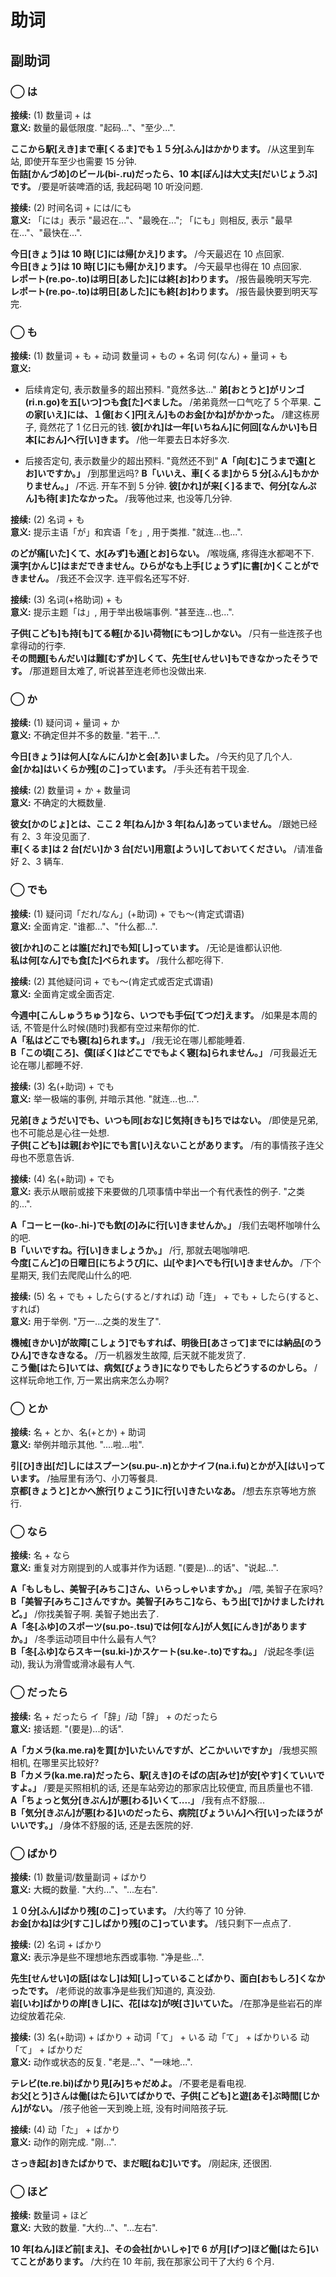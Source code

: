 # 助词

## 副助词

### ◯ は

**接续:** (1) 数量词 + は  
​**意义:** 数量的最低限度. "起码..."、"至少...".

**ここから駅[えき]まで車[くるま]でも１５分[ふん]はかかります。** /从这里到车站, 即使开车至少也需要 15 分钟.  
**缶詰[かんづめ]のビール(bi-.ru)だったら、10 本[ぽん]は大丈夫[だいじょうぶ]です。** /要是听装啤酒的话, 我起码喝 10 听没问题.

**接续:** (2) 时间名词 + には/にも  
​**意义:** 「には」表示 "最迟在..."、"最晚在..."; 「にも」则相反, 表示 "最早在..."、"最快在...".

**今日[きょう]は 10 時[じ]には帰[かえ]ります。** /今天最迟在 10 点回家.  
**今日[きょう]は 10 時[じ]にも帰[かえ]ります。** /今天最早也得在 10 点回家.  
**レポート(re.po-.to)は明日[あした]には終[お]わります。** /报告最晚明天写完.  
**レポート(re.po-.to)は明日[あした]にも終[お]わります。** /报告最快要到明天写完.

### ◯ も

**接续:** (1) 数量词 + も + 动词 数量词 + もの + 名词 何(なん) + 量词 + も  
​**意义:**

- 后续肯定句, 表示数量多的超出预料. "竟然多达..."
  **弟[おとうと]がリンゴ(ri.n.go)を五[いつ]つも食[た]べました。** /弟弟竟然一口气吃了 5 个苹果.
  **この家[いえ]には、１億[おく]円[えん]ものお金[かね]がかかった。** /建这栋房子, 竟然花了 1 亿日元的钱.
  **彼[かれ]は一年[いちねん]に何回[なんかい]も日本[におん]へ行[い]きます。** /他一年要去日本好多次.

<!--more-->

- 后接否定句, 表示数量少的超出预料. "竟然还不到"
  **A「向[む]こうまで遠[とお]いですか。」** /到那里远吗?
  **B「いいえ、車[くるま]から 5 分[ふん]もかかりません。」** /不远. 开车不到 5 分钟.
  **彼[かれ]が来[く]るまで、何分[なんぷん]も待[ま]たなかった。** /我等他过来, 也没等几分钟.

**接续:** (2) 名词 + も  
​**意义:** 提示主语「が」和宾语「を」, 用于类推. "就连...也...".

**のどが痛[いた]くて、水[みず]も通[とお]らない。** /喉咙痛, 疼得连水都喝不下.  
**漢字[かんじ]はまだできません。ひらがなも上手[じょうず]に書[か]くことができません。** /我还不会汉字. 连平假名还写不好.

**接续:** (3) 名词(+格助词) + も  
​**意义:** 提示主题「は」, 用于举出极端事例. "甚至连...也...".

**子供[こども]も持[も]てる軽[かる]い荷物[にもつ]しかない。** /只有一些连孩子也拿得动的行李.  
**その問題[もんだい]は難[むずか]しくて、先生[せんせい]もできなかったそうです。** /那道题目太难了, 听说甚至连老师也没做出来.

### ◯ か

**接续:** (1) 疑问词 + 量词 + か  
​**意义:** 不确定但并不多的数量. "若干...".

**今日[きょう]は何人[なんにん]かと会[あ]いました。** /今天约见了几个人.  
**金[かね]はいくらか残[のこ]っています。** /手头还有若干现金.

**接续:** (2) 数量词 + か + 数量词  
​**意义:** 不确定的大概数量.

**彼女[かのじょ]とは、ここ 2 年[ねん]か 3 年[ねん]あっていません。** /跟她已经有 2、3 年没见面了.  
**車[くるま]は 2 台[だい]か 3 台[だい]用意[ようい]しておいてください。** /请准备好 2、3 辆车.

### ◯ でも

**接续:** (1) 疑问词「だれ/なん」(+助词) + でも～(肯定式谓语)  
​**意义:** 全面肯定. "谁都..."、"什么都...".

**彼[かれ]のことは誰[だれ]でも知[し]っています。** /无论是谁都认识他.  
**私は何[なん]でも食[た]べられます。** /我什么都吃得下.

**接续:** (2) 其他疑问词 + でも～(肯定式或否定式谓语)  
​**意义:** 全面肯定或全面否定.

**今週中[こんしゅうちゅう]なら、いつでも手伝[てつだ]えます。** /如果是本周的话, 不管是什么时候(随时)我都有空过来帮你的忙.  
**A「私はどこでも寝[ね]られます。」** /我无论在哪儿都能睡着.  
**B「この頃[ころ]、僕[ぼく]はどこででもよく寝[ね]られません。」** /可我最近无论在哪儿都睡不好.

**接续:** (3) 名(+助词) + でも  
​**意义:** 举一极端的事例, 并暗示其他. "就连...也...".

**兄弟[きょうだい]でも、いつも同[おな]じ気持[きも]ちではない。** /即使是兄弟, 也不可能总是心往一处想.  
**子供[こども]は親[おや]にでも言[い]えないことがあります。** /有的事情孩子连父母也不愿意告诉.

**接续:** (4) 名(+助词) + でも  
​**意义:** 表示从眼前或接下来要做的几项事情中举出一个有代表性的例子. "之类的...".

**A「コーヒー(ko-.hi-)でも飲[の]みに行[い]きませんか。」** /我们去喝杯咖啡什么的吧.  
**B「いいですね。行[い]きましょうか。」** /行, 那就去喝咖啡吧.  
**今度[こんど]の日曜日[にちようび]に、山[やま]へでも行[い]きませんか。** /下个星期天, 我们去爬爬山什么的吧.

**接续:** (5) 名 + でも + したら(すると/すれば) 动「连」 + でも + したら(すると、すれば)  
​**意义:** 用于举例. "万一...之类的发生了".

**機械[きかい]が故障[こしょう]でもすれば、明後日[あさって]までには納品[のうひん]できなきなる。** /万一机器发生故障, 后天就不能发货了.  
**こう働[はたら]いては、病気[びょうき]になりでもしたらどうするのかしら。** /这样玩命地工作, 万一累出病来怎么办啊?

### ◯ とか

**接续:** 名 + とか、名(+とか) + 助词  
​**意义:** 举例并暗示其他. "....啦...啦".

**引[ひ]き出[だ]しにはスプーン(su.pu-.n)とかナイフ(na.i.fu)とかが入[はい]っています。** /抽屉里有汤勺、小刀等餐具.  
**京都[きょうと]とかへ旅行[りょこう]に行[い]きたいなあ。** /想去东京等地方旅行.

### ◯ なら

**接续:** 名 + なら  
​**意义:** 重复对方刚提到的人或事并作为话题. "(要是)...的话"、"说起...".

**A「もしもし、美智子[みちこ]さん、いらっしゃいますか。」** /喂, 美智子在家吗?  
**B「美智子[みちこ]さんですか。美智子[みちこ]なら、もう出[で]かけましたけれど。」** /你找美智子啊. 美智子她出去了.  
**A「冬[ふゆ]のスポーツ(su.po-.tsu)では何[なん]が人気[にんき]がありますか。」** /冬季运动项目中什么最有人气?  
**B「冬[ふゆ]ならスキー(su.ki-)かスケート(su.ke-.to)ですね。」** /说起冬季(运动), 我认为滑雪或滑冰最有人气.

### ◯ だったら

**接续:** 名 + だったら イ「辞」/动「辞」 + のだったら  
​**意义:** 接话题. "(要是)...的话".

**A「カメラ(ka.me.ra)を買[か]いたいんですが、どこかいいですか」** /我想买照相机, 在哪里买比较好?  
**B「カメラ(ka.me.ra)だったら、駅[えき]のそばの店[みせ]が安[やす]くていいですよ。」** /要是买照相机的话, 还是车站旁边的那家店比较便宜, 而且质量也不错.  
**A「ちょっと気分[きぶん]が悪[わる]いくて....」** /我有点不舒服...  
**B「気分[きぶん]が悪[わる]いのだったら、病院[びょういん]へ行[い]ったほうがいいです。」** /身体不舒服的话, 还是去医院的好.

### ◯ ばかり

**接续:** (1) 数量词/数量副词 + ばかり  
​**意义:** 大概的数量. "大约..."、"...左右".

**１０分[ふん]ばかり残[のこ]っています。** /大约等了 10 分钟.  
**お金[かね]は少[すこ]しばかり残[のこ]っています。** /钱只剩下一点点了.

**接续:** (2) 名词 + ばかり  
​**意义:** 表示净是些不理想地东西或事物. "净是些...".

**先生[せんせい]の話[はなし]は知[し]っていることばかり、面白[おもしろ]くなかったです。** /老师说的故事净是些我们知道的, 真没劲.  
**岩[いわ]ばかりの岸[きし]に、花[はな]が咲[さ]いていた。** /在那净是些岩石的岸边绽放着花朵.

**接续:** (3) 名(+助词) + ばかり + 动词「て」 + いる 动「て」 + ばかりいる 动「て」 + ばかりだ  
​**意义:** 动作或状态的反复. "老是..."、"一味地...".

**テレビ(te.re.bi)ばかり見[み]ちゃだめよ。** /不要老是看电视.  
**お父[とう]さんは働[はたら]いてばかりで、子供[こども]と遊[あそ]ぶ時間[じかん]がない。** /孩子他爸一天到晚上班, 没有时间陪孩子玩.

**接续:** (4) 动「た」 + ばかり  
​**意义:** 动作的刚完成. "刚...".

**さっき起[お]きたばかりで、まだ眠[ねむ]いです。** /刚起床, 还很困.

### ◯ ほど

**接续:** 数量词 + ほど  
​**意义:** 大致的数量. "大约..."、"...左右".

**10 年[ねん]ほど前[まえ]、その会社[かいしゃ]で 6 が月[げつ]ほど働[はたら]いてことがあります。** /大约在 10 年前, 我在那家公司干了大约 6 个月.
